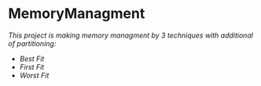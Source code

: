 # MemoryManagment
*This project is making memory managment by 3 techniques with additional of partitioning:*
-   *Best Fit*
-   *First Fit*
-   *Worst Fit*
